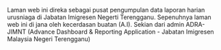 Laman web ini direka sebagai pusat pengumpulan data laporan harian urusniaga di Jabatan Imigresen Negerti Terengganu. Sepenuhnya laman web ini di jana oleh kecerdasan buatan (A.I).
Sekian dari admin ADRA-JIMNT (Advance Dashboard & Reporting Application - Jabatan Imigresen Malaysia Negeri Terengganu)
